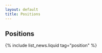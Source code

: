 ```yaml
---
layout: default
title: Positions
---
```

## Positions

{% include list_news.liquid tag="position" %}
